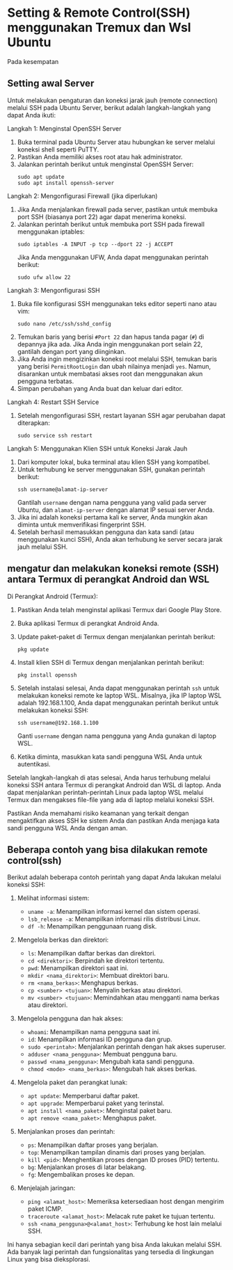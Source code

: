 # Setting & Remote Control(SSH) menggunakan Tremux dan Wsl Ubuntu
Pada kesempatan 

## Setting awal Server
Untuk melakukan pengaturan dan koneksi jarak jauh (remote connection) melalui SSH pada Ubuntu Server, berikut adalah langkah-langkah yang dapat Anda ikuti:

Langkah 1: Menginstal OpenSSH Server
1. Buka terminal pada Ubuntu Server atau hubungkan ke server melalui koneksi shell seperti PuTTY.
2. Pastikan Anda memiliki akses root atau hak administrator.
3. Jalankan perintah berikut untuk menginstal OpenSSH Server:
   ```
   sudo apt update
   sudo apt install openssh-server
   ```

Langkah 2: Mengonfigurasi Firewall (jika diperlukan)
1. Jika Anda menjalankan firewall pada server, pastikan untuk membuka port SSH (biasanya port 22) agar dapat menerima koneksi.
2. Jalankan perintah berikut untuk membuka port SSH pada firewall menggunakan iptables:
   ```
   sudo iptables -A INPUT -p tcp --dport 22 -j ACCEPT
   ```
   Jika Anda menggunakan UFW, Anda dapat menggunakan perintah berikut:
   ```
   sudo ufw allow 22
   ```

Langkah 3: Mengonfigurasi SSH
1. Buka file konfigurasi SSH menggunakan teks editor seperti nano atau vim:
   ```
   sudo nano /etc/ssh/sshd_config
   ```
2. Temukan baris yang berisi `#Port 22` dan hapus tanda pagar (`#`) di depannya jika ada. Jika Anda ingin menggunakan port selain 22, gantilah dengan port yang diinginkan.
3. Jika Anda ingin mengizinkan koneksi root melalui SSH, temukan baris yang berisi `PermitRootLogin` dan ubah nilainya menjadi `yes`. Namun, disarankan untuk membatasi akses root dan menggunakan akun pengguna terbatas.
4. Simpan perubahan yang Anda buat dan keluar dari editor.

Langkah 4: Restart SSH Service
1. Setelah mengonfigurasi SSH, restart layanan SSH agar perubahan dapat diterapkan:
   ```
   sudo service ssh restart
   ```

Langkah 5: Menggunakan Klien SSH untuk Koneksi Jarak Jauh
1. Dari komputer lokal, buka terminal atau klien SSH yang kompatibel.
2. Untuk terhubung ke server menggunakan SSH, gunakan perintah berikut:
   ```
   ssh username@alamat-ip-server
   ```
   Gantilah `username` dengan nama pengguna yang valid pada server Ubuntu, dan `alamat-ip-server` dengan alamat IP sesuai server Anda.
3. Jika ini adalah koneksi pertama kali ke server, Anda mungkin akan diminta untuk memverifikasi fingerprint SSH.
4. Setelah berhasil memasukkan pengguna dan kata sandi (atau menggunakan kunci SSH), Anda akan terhubung ke server secara jarak jauh melalui SSH.

## mengatur dan melakukan koneksi remote (SSH) antara Termux di perangkat Android dan WSL

Di Perangkat Android (Termux):
1. Pastikan Anda telah menginstal aplikasi Termux dari Google Play Store.

2. Buka aplikasi Termux di perangkat Android Anda.

3. Update paket-paket di Termux dengan menjalankan perintah berikut:
   ```
   pkg update
   ```

4. Install klien SSH di Termux dengan menjalankan perintah berikut:
   ```
   pkg install openssh
   ```

5. Setelah instalasi selesai, Anda dapat menggunakan perintah `ssh` untuk melakukan koneksi remote ke laptop WSL. Misalnya, jika IP laptop WSL adalah 192.168.1.100, Anda dapat menggunakan perintah berikut untuk melakukan koneksi SSH:
   ```
   ssh username@192.168.1.100
   ```
   Ganti `username` dengan nama pengguna yang Anda gunakan di laptop WSL.

6. Ketika diminta, masukkan kata sandi pengguna WSL Anda untuk autentikasi.

Setelah langkah-langkah di atas selesai, Anda harus terhubung melalui koneksi SSH antara Termux di perangkat Android dan WSL di laptop. Anda dapat menjalankan perintah-perintah Linux pada laptop WSL melalui Termux dan mengakses file-file yang ada di laptop melalui koneksi SSH.

Pastikan Anda memahami risiko keamanan yang terkait dengan mengaktifkan akses SSH ke sistem Anda dan pastikan Anda menjaga kata sandi pengguna WSL Anda dengan aman.

## Beberapa contoh yang bisa dilakukan remote control(ssh)
Berikut adalah beberapa contoh perintah yang dapat Anda lakukan melalui koneksi SSH:

1. Melihat informasi sistem:
   - `uname -a`: Menampilkan informasi kernel dan sistem operasi.
   - `lsb_release -a`: Menampilkan informasi rilis distribusi Linux.
   - `df -h`: Menampilkan penggunaan ruang disk.

2. Mengelola berkas dan direktori:
   - `ls`: Menampilkan daftar berkas dan direktori.
   - `cd <direktori>`: Berpindah ke direktori tertentu.
   - `pwd`: Menampilkan direktori saat ini.
   - `mkdir <nama_direktori>`: Membuat direktori baru.
   - `rm <nama_berkas>`: Menghapus berkas.
   - `cp <sumber> <tujuan>`: Menyalin berkas atau direktori.
   - `mv <sumber> <tujuan>`: Memindahkan atau mengganti nama berkas atau direktori.

3. Mengelola pengguna dan hak akses:
   - `whoami`: Menampilkan nama pengguna saat ini.
   - `id`: Menampilkan informasi ID pengguna dan grup.
   - `sudo <perintah>`: Menjalankan perintah dengan hak akses superuser.
   - `adduser <nama_pengguna>`: Membuat pengguna baru.
   - `passwd <nama_pengguna>`: Mengubah kata sandi pengguna.
   - `chmod <mode> <nama_berkas>`: Mengubah hak akses berkas.

4. Mengelola paket dan perangkat lunak:
   - `apt update`: Memperbarui daftar paket.
   - `apt upgrade`: Memperbarui paket yang terinstal.
   - `apt install <nama_paket>`: Menginstal paket baru.
   - `apt remove <nama_paket>`: Menghapus paket.

5. Menjalankan proses dan perintah:
   - `ps`: Menampilkan daftar proses yang berjalan.
   - `top`: Menampilkan tampilan dinamis dari proses yang berjalan.
   - `kill <pid>`: Menghentikan proses dengan ID proses (PID) tertentu.
   - `bg`: Menjalankan proses di latar belakang.
   - `fg`: Mengembalikan proses ke depan.

6. Menjelajah jaringan:
   - `ping <alamat_host>`: Memeriksa ketersediaan host dengan mengirim paket ICMP.
   - `traceroute <alamat_host>`: Melacak rute paket ke tujuan tertentu.
   - `ssh <nama_pengguna>@<alamat_host>`: Terhubung ke host lain melalui SSH.

Ini hanya sebagian kecil dari perintah yang bisa Anda lakukan melalui SSH. Ada banyak lagi perintah dan fungsionalitas yang tersedia di lingkungan Linux yang bisa dieksplorasi.
